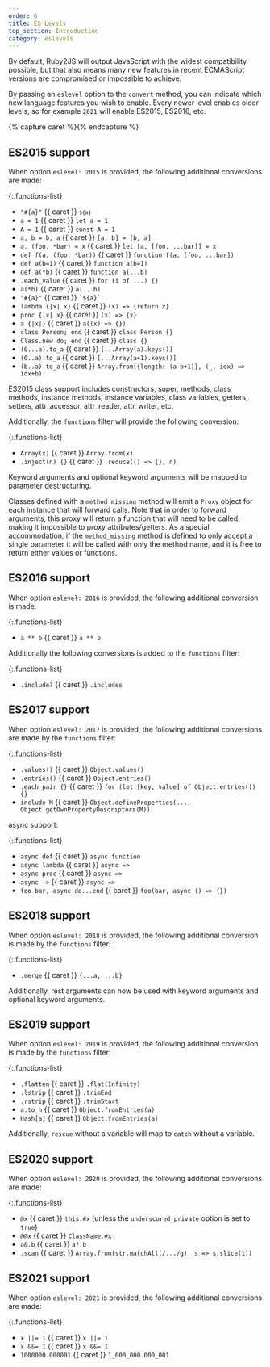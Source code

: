 ```yaml
---
order: 6
title: ES Levels
top_section: Introduction
category: eslevels
---
```


By default, Ruby2JS will output JavaScript with the widest compatibility possible, but that also means many new features in recent ECMAScript versions are compromised or impossible to achieve.

By passing an `eslevel` option to the `convert` method, you can indicate which new language features you wish to enable. Every newer level enables older levels, so for example `2021` will enable ES2015, ES2016, etc.

{% capture caret %}<sl-icon name="caret-right-fill"></sl-icon>{% endcapture %}

## ES2015 support

When option `eslevel: 2015` is provided, the following additional
conversions are made:

{:.functions-list}
* `"#{a}"` {{ caret }} <code>`${a}`</code>
* `a = 1` {{ caret }} `let a = 1`
* `A = 1` {{ caret }} `const A = 1`
* `a, b = b, a` {{ caret }} `[a, b] = [b, a]`
* `a, (foo, *bar) = x` {{ caret }} `let [a, [foo, ...bar]] = x`
* `def f(a, (foo, *bar))` {{ caret }} `function f(a, [foo, ...bar])`
* `def a(b=1)` {{ caret }} `function a(b=1)`
* `def a(*b)` {{ caret }} `function a(...b)`
* `.each_value` {{ caret }} `for (i of ...) {}`
* `a(*b)` {{ caret }} `a(...b)`
* `"#{a}"` {{ caret }} <code>\`${a}\`</code>
* `lambda {|x| x}` {{ caret }} `(x) => {return x}`
* `proc {|x| x}` {{ caret }} `(x) => {x}`
* `a {|x|}` {{ caret }} `a((x) => {})`
* `class Person; end` {{ caret }} `class Person {}`
* `Class.new do; end` {{ caret }} `class {}`
* `(0...a).to_a` {{ caret }} `[...Array(a).keys()]`
* `(0..a).to_a` {{ caret }} `[...Array(a+1).keys()]`
* `(b..a).to_a` {{ caret }} `Array.from({length: (a-b+1)}, (_, idx) => idx+b)`

ES2015 class support includes constructors, super, methods, class methods,
instance methods, instance variables, class variables, getters, setters,
attr_accessor, attr_reader, attr_writer, etc.

Additionally, the `functions` filter will provide the following conversion:

{:.functions-list}
* `Array(x)` {{ caret }} `Array.from(x)`
* `.inject(n) {}` {{ caret }} `.reduce(() => {}, n)`

Keyword arguments and optional keyword arguments will be mapped to
parameter destructuring.

Classes defined with a `method_missing` method will emit a `Proxy` object
for each instance that will forward calls.  Note that in order to forward
arguments, this proxy will return a function that will need to be called,
making it impossible to proxy attributes/getters.  As a special accommodation,
if the `method_missing` method is defined to only accept a single parameter
it will be called with only the method name, and it is free to return
either values or functions.

## ES2016 support

When option `eslevel: 2016` is provided, the following additional
conversion is made:

{:.functions-list}
* `a ** b` {{ caret }} `a ** b`

Additionally the following conversions is added to the `functions` filter:

{:.functions-list}
* `.include?` {{ caret }} `.includes`

## ES2017 support

When option `eslevel: 2017` is provided, the following additional
conversions are made by the `functions` filter:

{:.functions-list}
* `.values()` {{ caret }} `Object.values()`
* `.entries()` {{ caret }} `Object.entries()`
* `.each_pair {}` {{ caret }} `for (let [key, value] of Object.entries()) {}`
* `include M` {{ caret }} `Object.defineProperties(..., Object.getOwnPropertyDescriptors(M))`

async support:

{:.functions-list}
* `async def` {{ caret }} `async function`
* `async lambda` {{ caret }} `async =>`
* `async proc` {{ caret }} `async =>`
* `async ->` {{ caret }} `async =>`
* `foo bar, async do...end` {{ caret }} `foo(bar, async () => {})`

## ES2018 support

When option `eslevel: 2018` is provided, the following additional
conversion is made by the `functions` filter:

{:.functions-list}
* `.merge` {{ caret }} `{...a, ...b}`

Additionally, rest arguments can now be used with keyword arguments and
optional keyword arguments.

## ES2019 support

When option `eslevel: 2019` is provided, the following additional
conversion is made by the `functions` filter:

{:.functions-list}
* `.flatten` {{ caret }} `.flat(Infinity)`
* `.lstrip` {{ caret }} `.trimEnd`
* `.rstrip` {{ caret }} `.trimStart`
* `a.to_h` {{ caret }} `Object.fromEntries(a)`
* `Hash[a]` {{ caret }} `Object.fromEntries(a)`

Additionally, `rescue` without a variable will map to `catch` without a
variable.

## ES2020 support

When option `eslevel: 2020` is provided, the following additional
conversions are made:

{:.functions-list}
* `@x` {{ caret }} `this.#x` (unless the `underscored_private` option is set to `true`)
* `@@x` {{ caret }} `ClassName.#x`
* `a&.b` {{ caret }} `a?.b`
* `.scan` {{ caret }} `Array.from(str.matchAll(/.../g), s => s.slice(1))`

## ES2021 support

When option `eslevel: 2021` is provided, the following additional
conversions are made:

{:.functions-list}
* `x ||= 1` {{ caret }} `x ||= 1`
* `x &&= 1` {{ caret }} `x &&= 1`
* `1000000.000001` {{ caret }} `1_000_000.000_001`
